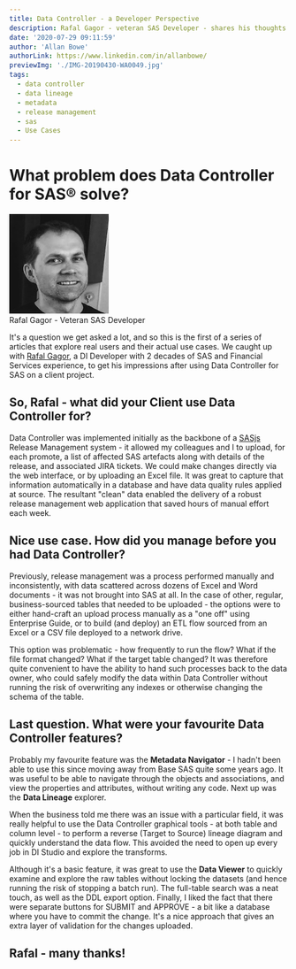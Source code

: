 ```yaml
---
title: Data Controller - a Developer Perspective
description: Rafal Gagor - veteran SAS Developer - shares his thoughts and experience of using Data Controller for SAS® on a client project.
date: '2020-07-29 09:11:59'
author: 'Allan Bowe'
authorLink: https://www.linkedin.com/in/allanbowe/
previewImg: './IMG-20190430-WA0049.jpg'
tags:
  - data controller
  - data lineage
  - metadata
  - release management
  - sas
  - Use Cases
---
```


<h1>What problem does Data Controller for SAS® solve?</h1>

<div class="imgHolder alignright"><a href="https://www.linkedin.com/in/rgagor/"><img src="/wp-content/uploads/2020/07/IMG-20190430-WA0049.jpg" alt="Rafal Gagor - Veteran SAS Developer" width="180" height="180" /></a><div><span>Rafal Gagor - Veteran SAS Developer</span></div></div>

It's a question we get asked a lot, and so this is the first of a series of articles that explore real users and their actual use cases. We caught up with [Rafal Gagor](https://www.linkedin.com/in/rgagor/), a DI Developer with 2 decades of SAS and Financial Services experience, to get his impressions after using Data Controller for SAS on a client project.

## So, Rafal - what did your Client use Data Controller for?

Data Controller was implemented initially as the backbone of a [SASjs](https://sasjs.io) Release Management system - it allowed my colleagues and I to upload, for each promote, a list of affected SAS artefacts along with details of the release, and associated JIRA tickets. We could make changes directly via the web interface, or by uploading an Excel file. It was great to capture that information automatically in a database and have data quality rules applied at source. The resultant "clean" data enabled the delivery of a robust release management web application that saved hours of manual effort each week.

## Nice use case. How did you manage before you had Data Controller?

Previously, release management was a process performed manually and inconsistently, with data scattered across dozens of Excel and Word documents - it was not brought into SAS at all. In the case of other, regular, business-sourced tables that needed to be uploaded - the options were to either hand-craft an upload process manually as a "one off" using Enterprise Guide, or to build (and deploy) an ETL flow sourced from an Excel or a CSV file deployed to a network drive.

This option was problematic - how frequently to run the flow? What if the file format changed? What if the target table changed? It was therefore quite convenient to have the ability to hand such processes back to the data owner, who could safely modify the data within Data Controller without running the risk of overwriting any indexes or otherwise changing the schema of the table.

## Last question. What were your favourite Data Controller features?

Probably my favourite feature was the **Metadata Navigator** - I hadn't been able to use this since moving away from Base SAS quite some years ago. It was useful to be able to navigate through the objects and associations, and view the properties and attributes, without writing any code. Next up was the **Data Lineage** explorer.

When the business told me there was an issue with a particular field, it was really helpful to use the Data Controller graphical tools - at both table and column level - to perform a reverse (Target to Source) lineage diagram and quickly understand the data flow. This avoided the need to open up every job in DI Studio and explore the transforms.

Although it's a basic feature, it was great to use the **Data Viewer** to quickly examine and explore the raw tables without locking the datasets (and hence running the risk of stopping a batch run). The full-table search was a neat touch, as well as the DDL export option. Finally, I liked the fact that there were separate buttons for SUBMIT and APPROVE - a bit like a database where you have to commit the change. It's a nice approach that gives an extra layer of validation for the changes uploaded.

## Rafal - many thanks!
